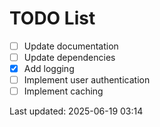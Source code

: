 # TODO List

- [ ] Update documentation
- [ ] Update dependencies
- [x] Add logging
- [ ] Implement user authentication
- [ ] Implement caching

Last updated: 2025-06-19 03:14
